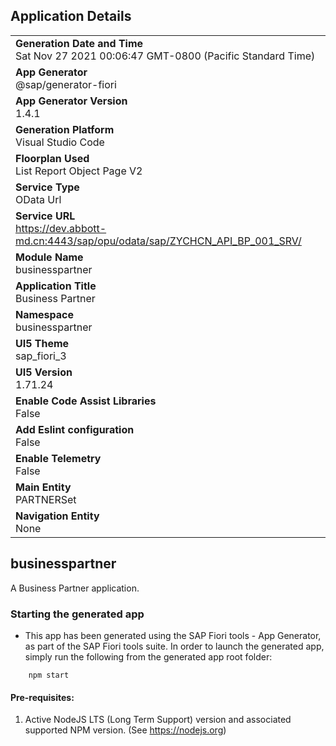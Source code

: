 ## Application Details
|               |
| ------------- |
|**Generation Date and Time**<br>Sat Nov 27 2021 00:06:47 GMT-0800 (Pacific Standard Time)|
|**App Generator**<br>@sap/generator-fiori|
|**App Generator Version**<br>1.4.1|
|**Generation Platform**<br>Visual Studio Code|
|**Floorplan Used**<br>List Report Object Page V2|
|**Service Type**<br>OData Url|
|**Service URL**<br>https://dev.abbott-md.cn:4443/sap/opu/odata/sap/ZYCHCN_API_BP_001_SRV/
|**Module Name**<br>businesspartner|
|**Application Title**<br>Business Partner|
|**Namespace**<br>businesspartner|
|**UI5 Theme**<br>sap_fiori_3|
|**UI5 Version**<br>1.71.24|
|**Enable Code Assist Libraries**<br>False|
|**Add Eslint configuration**<br>False|
|**Enable Telemetry**<br>False|
|**Main Entity**<br>PARTNERSet|
|**Navigation Entity**<br>None|

## businesspartner

A Business Partner application.

### Starting the generated app

-   This app has been generated using the SAP Fiori tools - App Generator, as part of the SAP Fiori tools suite.  In order to launch the generated app, simply run the following from the generated app root folder:

```
    npm start
```

#### Pre-requisites:

1. Active NodeJS LTS (Long Term Support) version and associated supported NPM version.  (See https://nodejs.org)


